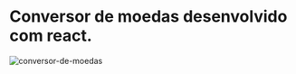 # Conversor de moedas desenvolvido com react.


![conversor-de-moedas](https://user-images.githubusercontent.com/59883520/77487032-0f183c00-6e10-11ea-9b44-7b48fd7cd72f.png)
